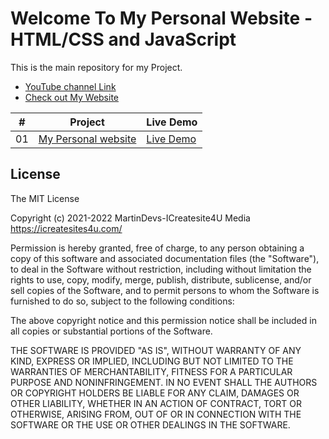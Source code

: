 # Welcome To My Personal Website - HTML/CSS and JavaScript

This is the main repository for my Project.

-   [YouTube channel Link](https://www.youtube.com/channel/UCymPTmdV5goU-IBMCAPaErQ)
-   [Check out My Website](https://icreatesites4u.com/)

|  #  | Project                                                                                                                     | Live Demo                                                                         |
| :-: | --------------------------------------------------------------------------------------------------------------------------- | --------------------------------------------------------------------------------- |
| 01  | [My Personal website](https://github.com/UxDeveloper82/MyWebApp)                             | [Live Demo](https://icreatesites4u.com/)               |

## License

The MIT License

Copyright (c) 2021-2022 MartinDevs-ICreatesite4U Media https://icreatesites4u.com/

Permission is hereby granted, free of charge, to any person obtaining a copy
of this software and associated documentation files (the "Software"), to deal
in the Software without restriction, including without limitation the rights
to use, copy, modify, merge, publish, distribute, sublicense, and/or sell
copies of the Software, and to permit persons to whom the Software is
furnished to do so, subject to the following conditions:

The above copyright notice and this permission notice shall be included in
all copies or substantial portions of the Software.

THE SOFTWARE IS PROVIDED "AS IS", WITHOUT WARRANTY OF ANY KIND, EXPRESS OR
IMPLIED, INCLUDING BUT NOT LIMITED TO THE WARRANTIES OF MERCHANTABILITY,
FITNESS FOR A PARTICULAR PURPOSE AND NONINFRINGEMENT. IN NO EVENT SHALL THE
AUTHORS OR COPYRIGHT HOLDERS BE LIABLE FOR ANY CLAIM, DAMAGES OR OTHER
LIABILITY, WHETHER IN AN ACTION OF CONTRACT, TORT OR OTHERWISE, ARISING FROM,
OUT OF OR IN CONNECTION WITH THE SOFTWARE OR THE USE OR OTHER DEALINGS IN
THE SOFTWARE.

